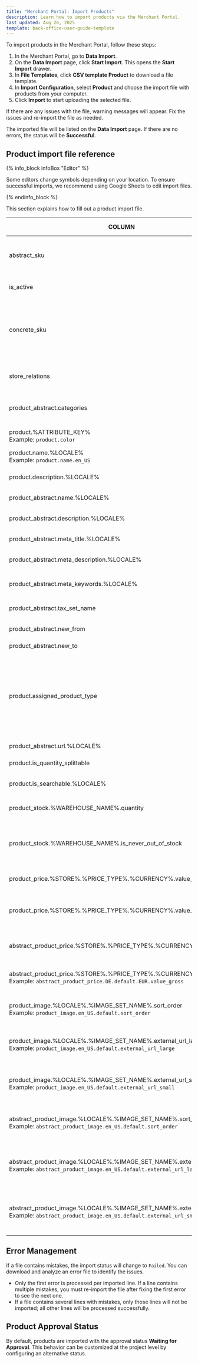 ```yaml
---
title: "Merchant Portal: Import Products"
description: Learn how to import products via the Merchant Portal.
last_updated: Aug 26, 2025
template: back-office-user-guide-template
---
```


To import products in the Merchant Portal, follow these steps:

1. In the Merchant Portal, go to **Data Import**.
2. On the **Data Import** page, click **Start Import**. This opens the **Start Import** drawer.
3. In **File Templates**, click **CSV template Product** to download a file template.
4. In **Import Configuration**, select **Product** and choose the import file with products from your computer.
5. Click **Import** to start uploading the selected file.

If there are any issues with the file, warning messages will appear. Fix the issues and re-import the file as needed.

The imported file will be listed on the **Data Import** page. If there are no errors, the status will be **Successful**.

## Product import file reference

{% info_block infoBox "Editor" %}

Some editors change symbols depending on your location. To ensure successful imports, we recommend using Google Sheets to edit import files.

{% endinfo_block %}

This section explains how to fill out a product import file.

| COLUMN                                                                                                                                      | REQUIRED    | DATA TYPE | DATA EXAMPLE                                                                         | DATA EXPLANATION                                                                                                                                                                                                         |
|---------------------------------------------------------------------------------------------------------------------------------------------|-------------|-----------|--------------------------------------------------------------------------------------|--------------------------------------------------------------------------------------------------------------------------------------------------------------------------------------------------------------------------|
| abstract_sku                                                                                                                                | Create only | String    | 009                                                                                  | SKU identifier of an abstract product. Product type is defined in `assigned_product_type`.                                                                                                                               |
| is_active                                                                                                                                   | Create only | Boolean   | 1                                                                                    | Status of the concrete product. Can be active (1) or inactive (0).                                                                                                                                                       |
| concrete_sku                                                                                                                                | ✓           | String    | 009_123456                                                                           | SKU identifier of the concrete product. Required only if a concrete product is created or updated. Product type is defined in `assigned_product_type`.                                                                   |
| store_relations                                                                                                                             |             | String    | DE;AT                                                                                | Product availability in stores. Supports multiple values separated by `;`.                                                                                                                                               |
| product_abstract.categories                                                                                                                 |             | String    | cables;camcorders                                                                    | Product category assignments. Supports multiple values separated by `;`.                                                                                                                                                 |
| product.%ATTRIBUTE_KEY% <br> Example: `product.color`                                                                                       |             | String    | green;blue                                                                           | Product attributes. Supports multiple values separated by `;`.                                                                                                                                                           |
| product.name.%LOCALE% <br> Example: `product.name.en_US`                                                                                    | Create only | String    | Video Camera                                                                         | Localized name of the concrete product.                                                                                                                                                                                  |
| product.description.%LOCALE%                                                                                                                |             | String    | This is a budget-friendly video camera.                                              | Localized description of the concrete product.                                                                                                                                                                           |
| product_abstract.name.%LOCALE%                                                                                                              | Create only | String    | Video Camera                                                                         | Localized name of the abstract product.                                                                                                                                                                                  |
| product_abstract.description.%LOCALE%                                                                                                       |             | String    | This is a budget-friendly video camera.                                              | Localized description of the abstract product.                                                                                                                                                                           |
| product_abstract.meta_title.%LOCALE%                                                                                                        |             | String    | Affordable Video Camera                                                              | Localized meta title of the abstract product.                                                                                                                                                                            |
| product_abstract.meta_description.%LOCALE%                                                                                                  |             | String    | Discover an affordable video camera that delivers excellent quality and performance. | Localized meta description of the abstract product.                                                                                                                                                                      |
| product_abstract.meta_keywords.%LOCALE%                                                                                                     |             | String    | affordable video camera, cheap video camera, budget video camera                     | Meta keywords of the abstract product.                                                                                                                                                                                   |
| product_abstract.tax_set_name                                                                                                               | Create only | String    | Taxed Goods                                                                          | Tax set name assigned to the abstract product.                                                                                                                                                                           |
| product_abstract.new_from                                                                                                                   |             | Date      | 2025-06-01 00:00:00                                                                  | Start date of product availability.                                                                                                                                                                                      |
| product_abstract.new_to                                                                                                                     |             | Date      | 2025-06-15 00:00:00                                                                  | End date of product availability.                                                                                                                                                                                        |
| product.assigned_product_type                                                                                                               | ✓           | String    | concrete                                                                             | Defines the type of fields being imported: <br> **abstract** — Only abstract fields are imported. <br> **concrete** — Only concrete fields are imported. <br> **both** — Both abstract and concrete fields are imported. |
| product_abstract.url.%LOCALE%                                                                                                               | Create only | String    | /de/mydemo-product                                                                   | URL of the product in the specified locale.                                                                                                                                                                              |
| product.is_quantity_splittable                                                                                                              |             | Boolean   | 1                                                                                    | Defines if the product is splittable.                                                                                                                                                                                    |
| product.is_searchable.%LOCALE%                                                                                                              |             | Boolean   | 1                                                                                    | Defines if the product is searchable in the given locale.                                                                                                                                                                |
| product_stock.%WAREHOUSE_NAME%.quantity                                                                                                     |             | Integer   | 10                                                                                   | Number of product items in stock for the specified warehouse.                                                                                                                                                            |
| product_stock.%WAREHOUSE_NAME%.is_never_out_of_stock                                                                                        |             | Boolean   | 1                                                                                    | Used for non-tangible products (e.g., software, services). Set to 1 (true) if the product never runs out of stock.                                                                                                       |
| product_price.%STORE%.%PRICE_TYPE%.%CURRENCY%.value_net                                                                                     |             | Integer   | 10077                                                                                | Net price of the product. Example: `10077` = **100.77€**.                                                                                                                                                                |
| product_price.%STORE%.%PRICE_TYPE%.%CURRENCY%.value_gross                                                                                   |             | Integer   | 10077                                                                                | Gross price of the product. Example: `10077` = **100.77€**. <br>`PRICE_TYPE` can be **default** or **original**.                                                                                                         |
| abstract_product_price.%STORE%.%PRICE_TYPE%.%CURRENCY%.value_net                                                                            |             | Integer   | 10077                                                                                | Net price of the abstract product. Example: `10077` = **100.77€**.                                                                                                                                                       |
| abstract_product_price.%STORE%.%PRICE_TYPE%.%CURRENCY%.value_gross <br> Example: `abstract_product_price.DE.default.EUR.value_gross`        |             | Integer   | 10077                                                                                | Gross price of the abstract product. Example: `10077` = **100.77€**.                                                                                                                                                     |
| product_image.%LOCALE%.%IMAGE_SET_NAME%.sort_order <br> Example: `product_image.en_US.default.sort_order`                                   |             | Integer   | 10                                                                                   | Display order of images. Required if an image set name is provided.                                                                                                                                                      |
| product_image.%LOCALE%.%IMAGE_SET_NAME%.external_url_large <br> Example: `product_image.en_US.default.external_url_large`                   |             | String    | `https://example.com/image.png`                                                      | External link to the large version of the product image. Required if an image set name is provided.                                                                                                                      |
| product_image.%LOCALE%.%IMAGE_SET_NAME%.external_url_small <br> Example: `product_image.en_US.default.external_url_small`                   |             | String    | `https://example.com/image.png`                                                      | External link to the small version of the product image. Required if an image set name is provided.                                                                                                                      |
| abstract_product_image.%LOCALE%.%IMAGE_SET_NAME%.sort_order <br> Example: `abstract_product_image.en_US.default.sort_order`                 |             | Integer   | 10                                                                                   | Display order of images for the abstract product. Required if an image set name is provided.                                                                                                                             |
| abstract_product_image.%LOCALE%.%IMAGE_SET_NAME%.external_url_large <br> Example: `abstract_product_image.en_US.default.external_url_large` |             | String    | `https://example.com/image.png`                                                      | External link to the large version of the abstract product image. Required if an image set name is provided.                                                                                                             |
| abstract_product_image.%LOCALE%.%IMAGE_SET_NAME%.external_url_small <br> Example: `abstract_product_image.en_US.default.external_url_small` |             | String    | `https://example.com/image.png`                                                      | External link to the small version of the abstract product image. Required if an image set name is provided.                                                                                                             |

## Error Management

If a file contains mistakes, the import status will change to `Failed`. You can download and analyze an error file to identify the issues.

- Only the first error is processed per imported line. If a line contains multiple mistakes, you must re-import the file after fixing the first error to see the next one.
- If a file contains several lines with mistakes, only those lines will not be imported; all other lines will be processed successfully.

## Product Approval Status

By default, products are imported with the approval status **Waiting for Approval**. This behavior can be customized at the project level by configuring an alternative status.
